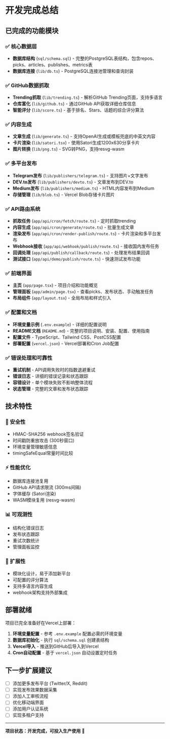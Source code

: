 # 开发完成总结

## 已完成的功能模块

### ✅ 核心数据层
- **数据库结构** (`sql/schema.sql`) - 完整的PostgreSQL表结构，包含repos、picks、articles、publishes、metrics表
- **数据库连接** (`lib/db.ts`) - PostgreSQL连接池管理和查询封装

### ✅ GitHub数据抓取
- **Trending抓取** (`lib/trending.ts`) - 解析GitHub Trending页面，支持多语言
- **仓库富化** (`lib/github.ts`) - 通过GitHub API获取详细仓库信息
- **智能评分** (`lib/score.ts`) - 基于排名、Stars、话题的综合评分算法

### ✅ 内容生成
- **文章生成** (`lib/generate.ts`) - 支持OpenAI生成或模板兜底的中英文内容
- **卡片渲染** (`lib/satori.tsx`) - 使用Satori生成1200x630分享卡片
- **图片转换** (`lib/png.ts`) - SVG转PNG，支持resvg-wasm

### ✅ 多平台发布
- **Telegram发布** (`lib/publishers/telegram.ts`) - 支持图片+文字发布
- **DEV.to发布** (`lib/publishers/devto.ts`) - 文章发布到DEV.to
- **Medium发布** (`lib/publishers/medium.ts`) - HTML内容发布到Medium
- **存储管理** (`lib/blob.ts`) - Vercel Blob存储卡片图片

### ✅ API路由系统
- **抓取任务** (`app/api/cron/fetch/route.ts`) - 定时抓取trending
- **内容生成** (`app/api/cron/generate/route.ts`) - 批量生成文章
- **渲染发布** (`app/api/cron/render-publish/route.ts`) - 卡片渲染和多平台发布
- **Webhook接收** (`app/api/webhook/publish/route.ts`) - 接收国内发布任务
- **回调处理** (`app/api/publish/callback/route.ts`) - 处理发布结果回调
- **测试接口** (`app/api/demo/publish/route.ts`) - 快速测试发布功能

### ✅ 前端界面
- **主页** (`app/page.tsx`) - 项目介绍和功能概览
- **管理面板** (`app/admin/page.tsx`) - 查看picks、发布状态、手动触发任务
- **布局组件** (`app/layout.tsx`) - 全局布局和样式引入

### ✅ 配置和文档
- **环境变量示例** (`.env.example`) - 详细的配置说明
- **README文档** (`README.md`) - 完整的项目说明、安装、配置、使用指南
- **配置文件** - TypeScript、Tailwind CSS、PostCSS配置
- **部署配置** (`vercel.json`) - Vercel部署和Cron Job配置

### ✅ 错误处理和可靠性
- **重试机制** - API调用失败时的指数退避重试
- **错误日志** - 详细的错误记录和状态跟踪
- **容错设计** - 单个模块失败不影响整体流程
- **状态管理** - 完整的文章和发布状态跟踪

## 技术特性

### 🔐 安全性
- HMAC-SHA256 webhook签名验证
- 时间戳防重放攻击 (300秒窗口)
- 环境变量管理敏感信息
- timingSafeEqual常量时间比较

### ⚡ 性能优化
- 数据库连接池复用
- GitHub API请求限流 (300ms间隔)
- 字体缓存 (Satori渲染)
- WASM模块复用 (resvg-wasm)

### 📊 可观测性
- 结构化错误日志
- 发布状态跟踪
- 重试次数统计
- 管理面板监控

### 🔄 扩展性
- 模块化设计，易于添加新平台
- 可配置的评分算法
- 支持多语言内容生成
- webhook架构支持外部集成

## 部署就绪

项目已完全准备好在Vercel上部署：

1. **环境变量配置** - 参考 `.env.example` 配置必需的环境变量
2. **数据库初始化** - 执行 `sql/schema.sql` 创建表结构
3. **Vercel导入** - 推送到GitHub后导入到Vercel
4. **Cron自动配置** - 基于 `vercel.json` 自动设置定时任务

## 下一步扩展建议

- [ ] 添加更多发布平台 (Twitter/X, Reddit)
- [ ] 实现发布效果数据采集
- [ ] 添加人工审核流程
- [ ] 优化移动端界面
- [ ] 添加用户认证系统
- [ ] 实现多租户支持

---

**项目状态：开发完成，可投入生产使用** 🚀